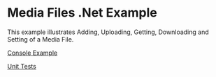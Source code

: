 # Media Files .Net Example

This example illustrates Adding, Uploading, Getting, Downloading and Setting of a Media File.

[Console Example](https://github.com/Geotab/mg-media-files/tree/master/dotnet-media-files/MediaFiles)

[Unit Tests](https://github.com/Geotab/mg-media-files/tree/master/dotnet-media-files/MediaFiles.Test)
